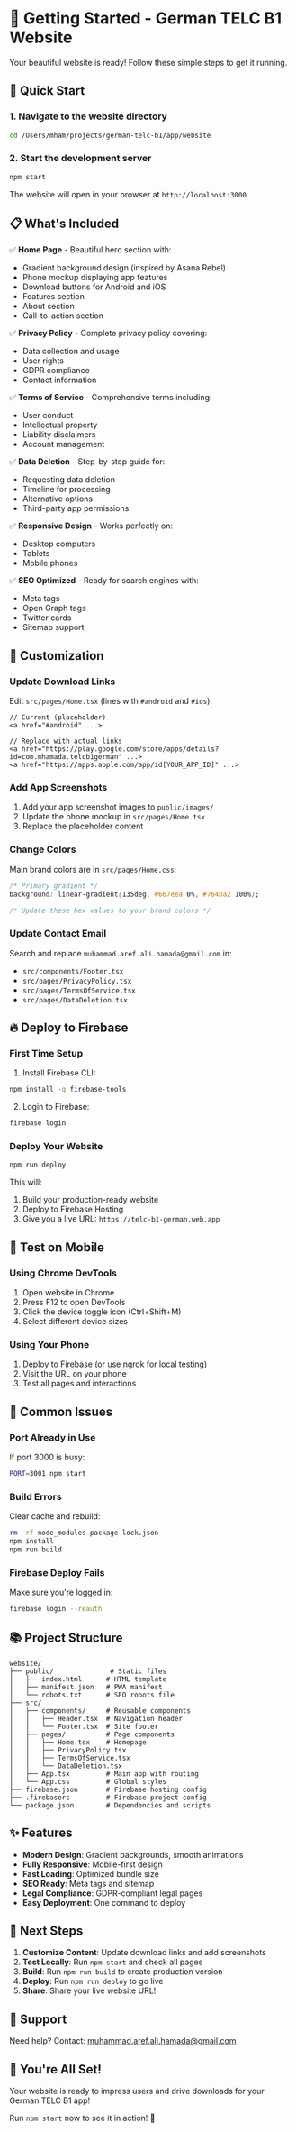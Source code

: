 # 🎉 Getting Started - German TELC B1 Website

Your beautiful website is ready! Follow these simple steps to get it running.

## 🚀 Quick Start

### 1. Navigate to the website directory
```bash
cd /Users/mham/projects/german-telc-b1/app/website
```

### 2. Start the development server
```bash
npm start
```

The website will open in your browser at `http://localhost:3000`

## 📋 What's Included

✅ **Home Page** - Beautiful hero section with:
  - Gradient background design (inspired by Asana Rebel)
  - Phone mockup displaying app features
  - Download buttons for Android and iOS
  - Features section
  - About section
  - Call-to-action section

✅ **Privacy Policy** - Complete privacy policy covering:
  - Data collection and usage
  - User rights
  - GDPR compliance
  - Contact information

✅ **Terms of Service** - Comprehensive terms including:
  - User conduct
  - Intellectual property
  - Liability disclaimers
  - Account management

✅ **Data Deletion** - Step-by-step guide for:
  - Requesting data deletion
  - Timeline for processing
  - Alternative options
  - Third-party app permissions

✅ **Responsive Design** - Works perfectly on:
  - Desktop computers
  - Tablets
  - Mobile phones

✅ **SEO Optimized** - Ready for search engines with:
  - Meta tags
  - Open Graph tags
  - Twitter cards
  - Sitemap support

## 🎨 Customization

### Update Download Links

Edit `src/pages/Home.tsx` (lines with `#android` and `#ios`):

```tsx
// Current (placeholder)
<a href="#android" ...>

// Replace with actual links
<a href="https://play.google.com/store/apps/details?id=com.mhamada.telcb1german" ...>
<a href="https://apps.apple.com/app/id[YOUR_APP_ID]" ...>
```

### Add App Screenshots

1. Add your app screenshot images to `public/images/`
2. Update the phone mockup in `src/pages/Home.tsx`
3. Replace the placeholder content

### Change Colors

Main brand colors are in `src/pages/Home.css`:
```css
/* Primary gradient */
background: linear-gradient(135deg, #667eea 0%, #764ba2 100%);

/* Update these hex values to your brand colors */
```

### Update Contact Email

Search and replace `muhammad.aref.ali.hamada@gmail.com` in:
- `src/components/Footer.tsx`
- `src/pages/PrivacyPolicy.tsx`
- `src/pages/TermsOfService.tsx`
- `src/pages/DataDeletion.tsx`

## 🔥 Deploy to Firebase

### First Time Setup

1. Install Firebase CLI:
```bash
npm install -g firebase-tools
```

2. Login to Firebase:
```bash
firebase login
```

### Deploy Your Website

```bash
npm run deploy
```

This will:
1. Build your production-ready website
2. Deploy to Firebase Hosting
3. Give you a live URL: `https://telc-b1-german.web.app`

## 📱 Test on Mobile

### Using Chrome DevTools

1. Open website in Chrome
2. Press F12 to open DevTools
3. Click the device toggle icon (Ctrl+Shift+M)
4. Select different device sizes

### Using Your Phone

1. Deploy to Firebase (or use ngrok for local testing)
2. Visit the URL on your phone
3. Test all pages and interactions

## 🐛 Common Issues

### Port Already in Use

If port 3000 is busy:
```bash
PORT=3001 npm start
```

### Build Errors

Clear cache and rebuild:
```bash
rm -rf node_modules package-lock.json
npm install
npm run build
```

### Firebase Deploy Fails

Make sure you're logged in:
```bash
firebase login --reauth
```

## 📚 Project Structure

```
website/
├── public/              # Static files
│   ├── index.html      # HTML template
│   ├── manifest.json   # PWA manifest
│   └── robots.txt      # SEO robots file
├── src/
│   ├── components/     # Reusable components
│   │   ├── Header.tsx  # Navigation header
│   │   └── Footer.tsx  # Site footer
│   ├── pages/          # Page components
│   │   ├── Home.tsx    # Homepage
│   │   ├── PrivacyPolicy.tsx
│   │   ├── TermsOfService.tsx
│   │   └── DataDeletion.tsx
│   ├── App.tsx         # Main app with routing
│   └── App.css         # Global styles
├── firebase.json       # Firebase hosting config
├── .firebaserc         # Firebase project config
└── package.json        # Dependencies and scripts
```

## ✨ Features

- **Modern Design**: Gradient backgrounds, smooth animations
- **Fully Responsive**: Mobile-first design
- **Fast Loading**: Optimized bundle size
- **SEO Ready**: Meta tags and sitemap
- **Legal Compliance**: GDPR-compliant legal pages
- **Easy Deployment**: One command to deploy

## 🎯 Next Steps

1. **Customize Content**: Update download links and add screenshots
2. **Test Locally**: Run `npm start` and check all pages
3. **Build**: Run `npm run build` to create production version
4. **Deploy**: Run `npm run deploy` to go live
5. **Share**: Share your live website URL!

## 📧 Support

Need help? Contact: muhammad.aref.ali.hamada@gmail.com

## 🎉 You're All Set!

Your website is ready to impress users and drive downloads for your German TELC B1 app!

Run `npm start` now to see it in action! 🚀

